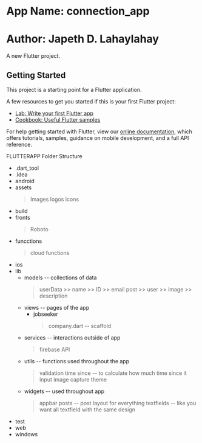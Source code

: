 # App Name: connection_app
# Author: Japeth D. Lahaylahay

A new Flutter project.

## Getting Started

This project is a starting point for a Flutter application.

A few resources to get you started if this is your first Flutter project:

- [Lab: Write your first Flutter app](https://flutter.dev/docs/get-started/codelab)
- [Cookbook: Useful Flutter samples](https://flutter.dev/docs/cookbook)

For help getting started with Flutter, view our
[online documentation](https://flutter.dev/docs), which offers tutorials,
samples, guidance on mobile development, and a full API reference.

FLUTTERAPP Folder Structure
- .dart_tool
- .idea
- android
- assets
	> Images
	> logos
	> icons
- build
- fronts
	> Roboto
- funcctions
	> cloud functions
- ios
- lib
  - models				  -- collections of data
  	> userData
  		>> name
  		>> ID
  		>> email
  	> post
  		>> user
  		>> image
  		>> description
  - views				  -- pages of the app
  	- jobseeker
  		> company.dart       -- scaffold
  - services			  -- interactions outside of app
  	> firebase
  	> API
  - utils				  -- functions used throughout the app
  	> validation
  	> time since		  -- to calculate how much time since it input
  	> image capture
  	> theme
  - widgets               -- used throughout app
  	> appbar
  	> posts				  -- post layout for everything
  	> textfields		  -- like you want all textfield with the same design
- test
- web
- windows